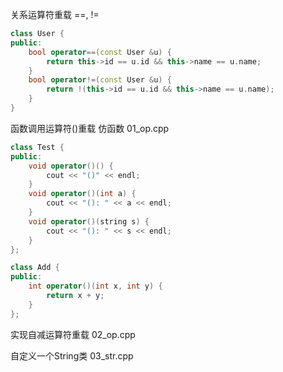 


关系运算符重载
    ==, !=

```c++
class User {
public:
    bool operator==(const User &u) {
        return this->id == u.id && this->name == u.name;
    }
    bool operator!=(const User &u) {
        return !(this->id == u.id && this->name == u.name);
    }
}
```




函数调用运算符()重载
    仿函数
    01_op.cpp

```c++
class Test {
public:
    void operator()() {
        cout << "()" << endl;
    }
    void operator()(int a) {
        cout << "(): " << a << endl;
    }
    void operator()(string s) {
        cout << "(): " << s << endl;
    }
};

class Add {
public:
    int operator()(int x, int y) {
        return x + y;
    }
};
```




实现自减运算符重载
    02_op.cpp




自定义一个String类
    03_str.cpp


